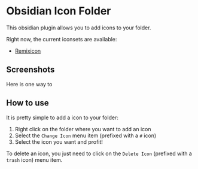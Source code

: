 # Obsidian Icon Folder

This obsidian plugin allows you to add icons to your folder.

Right now, the current iconsets are available:
* [Remixicon](https://remixicon.com/)

## Screenshots

Here is one way to 

## How to use

It is pretty simple to add a icon to your folder:

1. Right click on the folder where you want to add an icon
2. Select the `Change Icon` menu item (prefixed with a `#` icon)
3. Select the icon you want and profit!

To delete an icon, you just need to click on the `Delete Icon` (prefixed with a `trash` icon) menu item.